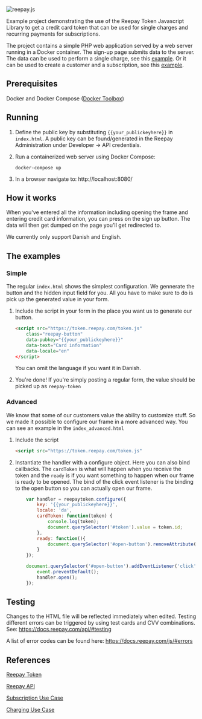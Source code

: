 ![reepay.js](https://docs.reepay.com/js/images/logo.png "reepay.js")

Example project demonstrating the use of the Reepay Token Javascript Library to get a credit card token that can be used for single charges and recurring payments for subscriptions.

The project contains a simple PHP web application served by a web server running in a Docker container. The sign-up page submits data to the server. The data can be used to perform a single charge, see this [example](https://github.com/reepay/reepay-examples/wiki/One-time-charging). Or it can be used to create a customer and a subscription, see this [example](https://github.com/reepay/reepay-examples/wiki/Simple-subscription-handling#create-customer-and-subscription).

## Prerequisites

Docker and Docker Compose ([Docker Toolbox](https://www.docker.com/products/docker-toolbox))

## Running

1. Define the public key by substituting `{{your_publickeyhere}}` in `index.html`. A public key can be found/generated in the Reepay Administration under Developer -> API credentials.

2. Run a containerized web server using Docker Compose:

    `docker-compose up`

3. In a browser navigate to: http://localhost:8080/

## How it works

When you've entered all the information including opening the frame and entering credit card information, you can press on the sign up button. The data will then get dumped on the page you'll get redirected to.

We currently only support Danish and English.

## The examples

### Simple

The regular `index.html` shows the simplest configuration. We gennerate the button and the hidden input field for you. All you have to make sure to do is pick up the generated value in your form.

1. Include the script in your form in the place you want us to generate our button.
    ```html
    <script src="https://token.reepay.com/token.js"
        class="reepay-button"
        data-pubkey="{{your_publickeyhere}}"
        data-text="Card information"
        data-locale="en"
    </script>
    ```
    You can omit the language if you want it in Danish.

2. You're done! If you're simply posting a regular form, the value should be picked up as `reepay-token`


### Advanced

We know that some of our customers value the ability to customize stuff. So we made it possible to configure our frame in a more advanced way. You can see an example in the `index_advanced.html`

1. Include the script
    ```html
    <script src="https://token.reepay.com/token.js"
    ```
2. Instantiate the handler with a configure object. Here you can also bind callbacks. The `cardToken` is what will happen when you receive the token and the `ready` is if you want something to happen when our frame is ready to be opened. The bind of the click event listener is the binding to the open button so you can actually open our frame.
    ```js
        var handler = reepaytoken.configure({
            key: '{{your_publickeyhere}}',
            locale: 'da',
            cardToken: function(token) {
                console.log(token);
                document.querySelector('#token').value = token.id;
            },
            ready: function(){
                document.querySelector('#open-button').removeAttribute('disabled');
            }
        });

        document.querySelector('#open-button').addEventListener('click', function(event) {
            event.preventDefault();
            handler.open();
        });
    ```

## Testing

Changes to the HTML file will be reflected immediately when edited. Testing different errors can be triggered by using test cards and CVV combinations. See: https://docs.reepay.com/api/#testing

A list of error codes can be found here: https://docs.reepay.com/js/#errors

## References

[Reepay Token](https://docs.reepay.com/token/)

[Reepay API](https://docs.reepay.com/api/)

[Subscription Use Case](https://github.com/reepay/reepay-examples/wiki/Simple-subscription-handling)

[Charging Use Case](https://github.com/reepay/reepay-examples/wiki/One-time-charging)
